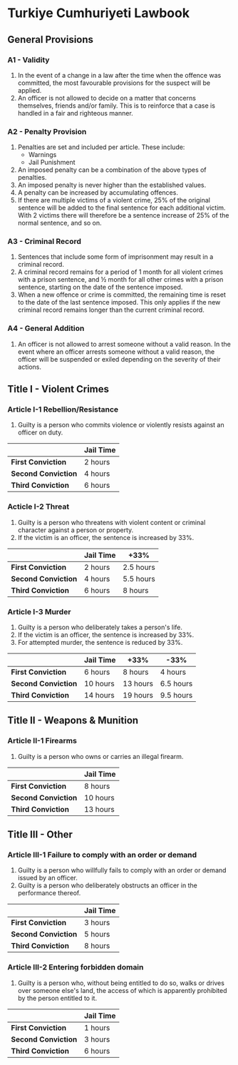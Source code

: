 # Turkiye Cumhuriyeti Lawbook

## General Provisions

### A1 - Validity

1. In the event of a change in a law after the time when the offence was committed, the most favourable provisions for the suspect will be applied.
2. An officer is not allowed to decide on a matter that concerns themselves, friends and/or family. This is to reinforce that a case is handled in a fair and righteous manner.

### A2 - Penalty Provision

1. Penalties are set and included per article. These include:
    * Warnings
    * Jail Punishment
2. An imposed penalty can be a combination of the above types of penalties.
3. An imposed penalty is never higher than the established values.
4. A penalty can be increased by accumulating offences.
5. If there are multiple victims of a violent crime, 25% of the original sentence will be added to the final sentence for each additional victim. With 2 victims there will therefore be a sentence increase of 25% of the normal sentence, and so on.

### A3 - Criminal Record

1. Sentences that include some form of imprisonment may result in a criminal record.
2. A criminal record remains for a period of 1 month for all violent crimes with a prison sentence, and ½ month for all other crimes with a prison sentence, starting on the date of the sentence imposed.
3. When a new offence or crime is committed, the remaining time is reset to the date of the last sentence imposed. This only applies if the new criminal record remains longer than the current criminal record.

### A4 - General Addition

1. An officer is not allowed to arrest someone without a valid reason. In the event where an officer arrests someone without a valid reason, the officer will be suspended or exiled depending on the severity of their actions.

## Title I - Violent Crimes

### Article I-1 Rebellion/Resistance

1. Guilty is a person who commits violence or violently resists against an officer on duty.

|   | **Jail Time**  |
|---|---|
|  **First Conviction** | 2 hours |
| **Second Conviction**  | 4 hours |
| **Third Conviction**  | 6 hours |

### Acticle I-2 Threat

1. Guilty is a person who threatens with violent content or criminal character against a person or property.
2. If the victim is an officer, the sentence is increased by 33%.

|   | **Jail Time**  | **+33%** |
|---|---|---|
|  **First Conviction** | 2 hours | 2.5 hours |
| **Second Conviction**  | 4 hours | 5.5 hours |
| **Third Conviction**  | 6 hours | 8 hours |

### Article I-3 Murder

1. Guilty is a person who deliberately takes a person's life. 
2. If the victim is an officer, the sentence is increased by 33%.
3. For attempted murder, the sentence is reduced by 33%.

|   | **Jail Time**  | **+33%** | **-33%** |
|---|---|---|---|
|  **First Conviction** | 6 hours | 8 hours | 4 hours |
| **Second Conviction**  | 10 hours | 13 hours | 6.5 hours |
| **Third Conviction**  | 14 hours | 19 hours | 9.5 hours |

## Title II - Weapons & Munition

### Article II-1 Firearms

1. Guilty is a person who owns or carries an illegal firearm.

|   | **Jail Time**  |
|---|---|
|  **First Conviction** | 8 hours |
| **Second Conviction**  | 10 hours |
| **Third Conviction**  | 13 hours |

## Title III - Other

### Article III-1 Failure to comply with an order or demand

1. Guilty is a person who willfully fails to comply with an order or demand issued by an officer.
2. Guilty is a person who deliberately obstructs an officer in the performance thereof.

|   | **Jail Time**  |
|---|---|
|  **First Conviction** | 3 hours |
| **Second Conviction**  | 5 hours |
| **Third Conviction**  | 8 hours |

### Article III-2 Entering forbidden domain

1. Guilty is a person who, without being entitled to do so, walks or drives over someone else's land, the access of which is apparently prohibited by the person entitled to it.

|   | **Jail Time**  |
|---|---|
|  **First Conviction** | 1 hours |
| **Second Conviction**  | 3 hours |
| **Third Conviction**  | 6 hours |
